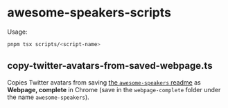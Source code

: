 # awesome-speakers-scripts

Usage:

```bash
pnpm tsx scripts/<script-name>
```

## copy-twitter-avatars-from-saved-webpage.ts

Copies Twitter avatars from saving [the `awesome-speakers` readme](https://github.com/karlhorky/awesome-speakers/blob/main/README.md) as **Webpage, complete** in Chrome (save in the `webpage-complete` folder under the name `awesome-speakers`).
